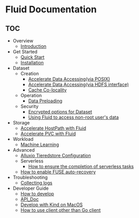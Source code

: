 # Fluid Documentation

<!-- markdownlint-disable MD007 -->
<!-- markdownlint-disable MD032 -->

## TOC

+ Overview
  - [Introduction](userguide/overview.md)
+ Get Started
  - [Quick Start](userguide/get_started.md)
  - [Installation](userguide/install.md)
+ Dataset
  + Creation
    - [Accelerate Data Accessing(via POSIX)](samples/accelerate_data_accessing.md)
    - [Accelerate Data Accessing(via HDFS interface)](samples/accelerate_data_accessing_by_hdfs.md)
    - [Cache Co-locality](samples/data_co_locality.md)
  + Operation
    - [Data Preloading](samples/data_warmup.md)
  + Security
    - [Encrypted options for Dataset](samples/use_encryptoptions.md)
    - [Using Fluid to access non-root user's data](samples/nonroot_access.md)
+ Storage
    - [Accelerate HostPath with Fluid](samples/hostpath.md)
    - [Accelerate PVC with Fluid](samples/accelerate_pvc.md)
+ Workload
  - [Machine Learning](samples/machinelearning.md)
+ Advanced   
  - [Alluxio Tieredstore Configuration](samples/tieredstore_config.md)
  + Serverless
    - [How to ensure the completion of serverless tasks](samples/application_controller.md)
  - [How to enable FUSE auto-recovery](samples/fuse_recover.md)
+ Troubleshooting
  - [Collecting logs](userguide/troubleshooting.md)
+ Developer Guide
  - [How to develop](dev/how_to_develop.md)
  - [API_Doc](dev/api_doc.md)
  - [Develop with Kind on MacOS](dev/dev_with_kind.md)
  - [How to use client other than Go client](dev/multiple-client-support.md)
